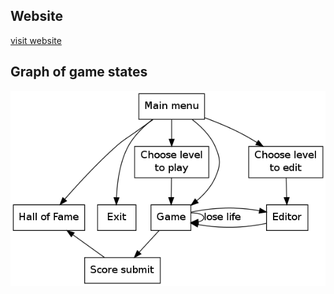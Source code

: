## Website

[visit website](http://mmilewski.github.com/magame/)

## Graph of game states

![States of application](https://github.com/mmilewski/magame/raw/master/doc/appstates.png)
